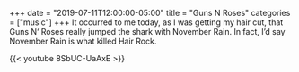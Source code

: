 +++
date = "2019-07-11T12:00:00-05:00"
title = "Guns N Roses"
categories = ["music"]
+++
It occurred to me today, as I was getting my hair cut, that Guns N‘ Roses really jumped the shark with November Rain. In fact, I’d say November Rain is what killed Hair Rock.

{{< youtube 8SbUC-UaAxE >}}
